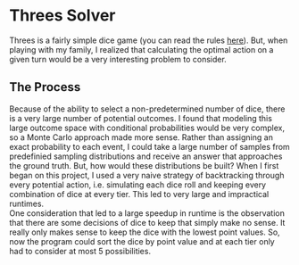 # Threes Solver
Threes is a fairly simple dice game (you can read the rules [here](http://www.dice-play.com/Games/Threes.htm)). But, when playing with my family, I realized that calculating the optimal action on a given turn would be a very interesting problem to consider. 

## The Process
Because of the ability to select a non-predetermined number of dice, there is a very large number of potential outcomes. I found that modeling this large outcome space with conditional probabilities would be very complex, so a Monte Carlo approach made more sense. Rather than assigning an exact probability to each event, I could take a large number of samples from predefinied sampling distributions and receive an answer that approaches the ground truth. But, how would these distributions be built?
When I first began on this project, I used a very naive strategy of backtracking through every potential action, i.e. simulating each dice roll and keeping every combination of dice at every tier. This led to very large and impractical runtimes. \
One consideration that led to a large speedup in runtime is the observation that there are some decisions of dice to keep that simply make no sense. It really only makes sense to keep the dice with the lowest point values. So, now the program could sort the dice by point value and at each tier only had to consider at most 5 possibilities.

